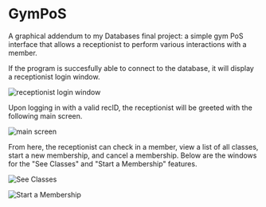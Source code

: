 # GymPoS
A graphical addendum to my Databases final project: a simple gym PoS interface that allows a receptionist to perform various interactions with a member.

If the program is succesfully able to connect to the database, it will display a receptionist login window.

![receptionist login window](https://i.imgur.com/Pj9q9b3.png)

Upon logging in with a valid recID, the receptionist will be greeted with the following main screen.

![main screen](https://i.imgur.com/kr2WY66.png)

From here, the receptionist can check in a member, view a list of all classes, start a new membership, and cancel a membership.
Below are the windows for the "See Classes" and "Start a Membership" features.

![See Classes](https://i.imgur.com/vcVoBrE.png)

![Start a Membership](https://i.imgur.com/8eW7VyU.png)


